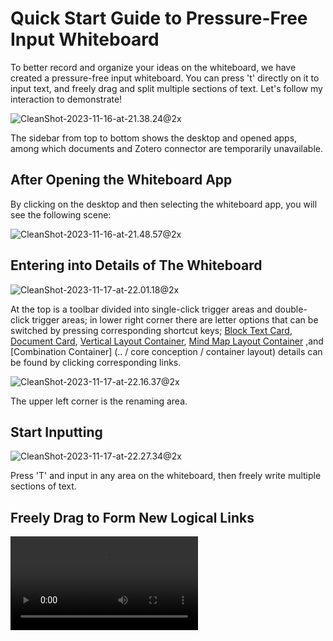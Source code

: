 # Quick Start Guide to Pressure-Free Input Whiteboard

To better record and organize your ideas on the whiteboard, we have created a pressure-free input whiteboard. You can press 't' directly on it to input text, and freely drag and split multiple sections of text. Let's follow my interaction to demonstrate!

![CleanShot-2023-11-16-at-21.38.24@2x](/img/CleanShot-2023-11-16-at-21.38.24@2x.png)

The sidebar from top to bottom shows the desktop and opened apps, among which documents and Zotero connector are temporarily unavailable.

## After Opening the Whiteboard App

By clicking on the desktop and then selecting the whiteboard app, you will see the following scene:

![CleanShot-2023-11-16-at-21.48.57@2x](/img/CleanShot-2023-11-16-at-21.48.57@2x.png)

## Entering into Details of The Whiteboard

![CleanShot-2023-11-17-at-22.01.18@2x](/img/CleanShot-2023-11-17-at-22.01.18@2x.png)

At the top is a toolbar divided into single-click trigger areas and double-click trigger areas; in lower right corner there are letter options that can be switched by pressing corresponding shortcut keys; [Block Text Card](../3.core-conception/1.block-text), [Document Card](../3.core-conception/2.document), [Vertical Layout Container](../3.core-conception/3.one-directional-layout), [Mind Map Layout Container](../core-conception/mindmap-layout) ,and [Combination Container] (.. / core conception / container layout) details can be found by clicking corresponding links.

![CleanShot-2023-11-17-at-22.16.37@2x](/img/CleanShot-2023-11-17-at-22.16.37@2x.png)

The upper left corner is the renaming area.

## Start Inputting

![CleanShot-2023-11-17-at-22.27.34@2x](/img/CleanShot-2023-11-17-at-22.27.34@2x.png)

Press 'T' and input in any area on the whiteboard, then freely write multiple sections of text.

## Freely Drag to Form New Logical Links

<video src="/video/CleanShot-2023-11-17-at-22.28.42.mp4"></video>
